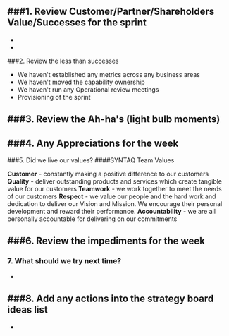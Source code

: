 ###1. Review Customer/Partner/Shareholders Value/Successes for the sprint
- 
- 
- 

###2. Review the less than successes

- We haven't established any metrics across any business areas
- We haven't moved the capability ownership
- We haven't run any Operational review meetings
- Provisioning of the sprint

###3. Review the Ah-ha's (light bulb moments)
-

###4. Any Appreciations for the week
- 

###5. Did we live our values?
####SYNTAQ Team Values

**Customer** - constantly making a positive difference to our customers 
**Quality** - deliver outstanding products and services which create tangible value for our customers
**Teamwork** - we work together to meet the needs of our customers
**Respect** - we value our people and the hard work and dedication to deliver our Vision and Mission. We encourage their personal development and reward their performance. 
**Accountability** - we are all personally accountable for delivering on our commitments

###6. Review the impediments for the week
-

### 7. What should we try next time?

-

###8. Add any actions into the strategy board ideas list
- 
- 